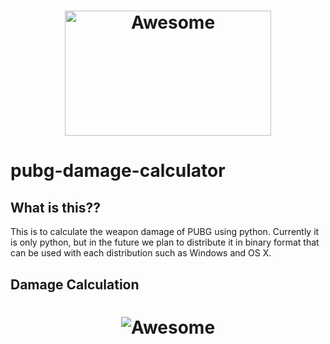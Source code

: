 <h1 align="center">
	<img width="330" height="200" src="https://www.pngarts.com/files/4/PlayerUnknowns-Battlegrounds-PUBG-PNG-Free-Download.png" alt="Awesome">
</h1>

# pubg-damage-calculator
## What is this??
This is to calculate the weapon damage of PUBG using python. 
Currently it is only python, but in the future we plan to distribute it in binary format that can be used with each distribution such as Windows and OS X.

## Damage Calculation
<h1 align="center">
	<img src="https://i.imgur.com/wMxJl1S_d.jpg?maxwidth=640&shape=thumb&fidelity=medium" alt="Awesome">
</h1>


